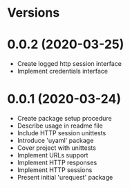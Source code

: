 Versions
========

0.0.2 (2020-03-25)
========
- Create logged http session interface
- Implement credentials interface

0.0.1 (2020-03-24)
========
- Create package setup procedure
- Describe usage in readme file
- Include HTTP session unittests
- Introduce 'uyaml' package
- Cover project with unittests
- Implement URLs support
- Implement HTTP responses
- Implement HTTP sessions
- Present initial 'urequest' package
